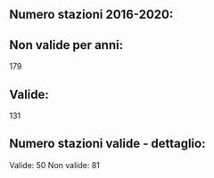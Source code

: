 
## Numero stazioni 2016-2020: 

## Non valide per anni:
 179 


## Valide:
 131 

## Numero stazioni valide - dettaglio: 
Valide: 50 
Non valide: 81 
